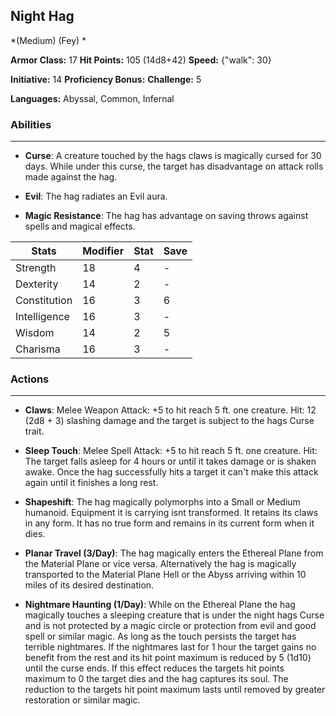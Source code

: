 ## Night Hag
*(Medium) (Fey) *

**Armor Class:** 17
**Hit Points:** 105 (14d8+42)
**Speed:** {"walk": 30}

**Initiative:** 14
**Proficiency Bonus:**
**Challenge:** 5

**Languages:** Abyssal, Common, Infernal

### Abilities
 --- 
- **Curse**: A creature touched by the hags claws is magically cursed for 30 days. While under this curse, the target has disadvantage on attack rolls made against the hag.

- **Evil**: The hag radiates an Evil aura.

- **Magic Resistance**: The hag has advantage on saving throws against spells and magical effects.



| Stats | Modifier | Stat | Save
| ---- | ---- | ---- | ---- |
| Strength | 18 | 4 | - |
| Dexterity | 14 | 2 | - |
| Constitution | 16 | 3 | 6 |
| Intelligence | 16 | 3 | - |
| Wisdom | 14 | 2 | 5 |
| Charisma | 16 | 3 | - |

### Actions
 --- 
- **Claws**: Melee Weapon Attack: +5 to hit  reach 5 ft.  one creature. Hit: 12 (2d8 + 3) slashing damage  and the target is subject to the hags Curse trait.

- **Sleep Touch**: Melee Spell Attack: +5 to hit  reach 5 ft.  one creature. Hit: The target falls asleep for 4 hours or until it takes damage or is shaken awake. Once the hag successfully hits a target  it can't make this attack again until it finishes a long rest.

- **Shapeshift**: The hag magically polymorphs into a Small or Medium humanoid. Equipment it is carrying isnt transformed. It retains its claws in any form. It has no true form and remains in its current form when it dies.

- **Planar Travel (3/Day)**: The hag magically enters the Ethereal Plane from the Material Plane  or vice versa. Alternatively  the hag is magically transported to the Material Plane  Hell  or the Abyss  arriving within 10 miles of its desired destination.

- **Nightmare Haunting (1/Day)**: While on the Ethereal Plane  the hag magically touches a sleeping creature that is under the night hags Curse and is not protected by a magic circle or protection from evil and good spell or similar magic. As long as the touch persists  the target has terrible nightmares. If the nightmares last for 1 hour  the target gains no benefit from the rest  and its hit point maximum is reduced by 5 (1d10) until the curse ends. If this effect reduces the targets hit points maximum to 0  the target dies and the hag captures its soul. The reduction to the targets hit point maximum lasts until removed by greater restoration or similar magic.


